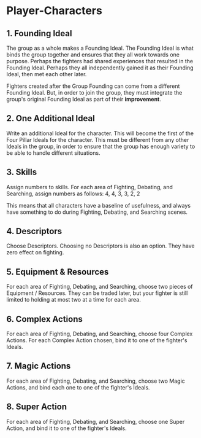 # Player-Characters

## 1. Founding Ideal

The group as a whole makes a Founding Ideal. The Founding Ideal is what binds the group together and ensures that they all work towards one purpose. Perhaps the fighters had shared experiences that resulted in the Founding Ideal. Perhaps they all independently gained it as their Founding Ideal, then met each other later.

Fighters created after the Group Founding can come from a different Founding Ideal. But, in order to join the group, they must integrate the group's original Founding Ideal as part of their **improvement**.

## 2. One Additional Ideal

Write an additional Ideal for the character. This will become the first of the Four Pillar Ideals for the character. This must be different from any other Ideals in the group, in order to ensure that the group has enough variety to be able to handle different situations.

## 3. Skills

Assign numbers to skills. For each area of Fighting, Debating, and Searching, assign numbers as follows: 4, 4, 3, 3, 2, 2

This means that all characters have a baseline of usefulness, and always have something to do during Fighting, Debating, and Searching scenes.

## 4. Descriptors

Choose Descriptors. Choosing no Descriptors is also an option. They have zero effect on fighting.

## 5. Equipment & Resources

For each area of Fighting, Debating, and Searching, choose two pieces of Equipment / Resources. They can be traded later, but your fighter is still limited to holding at most two at a time for each area.

## 6. Complex Actions

For each area of Fighting, Debating, and Searching, choose four Complex Actions. For each Complex Action chosen, bind it to one of the fighter's Ideals.

## 7. Magic Actions

For each area of Fighting, Debating, and Searching, choose two Magic Actions, and bind each one to one of the fighter's Ideals.

## 8. Super Action

For each area of Fighting, Debating, and Searching, choose one Super Action, and bind it to one of the fighter's Ideals.
